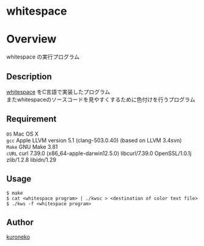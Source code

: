 whitespace
====

# Overview

whitespace の実行プログラム

## Description

[whitespace](http://compsoc.dur.ac.uk/whitespace/) をC言語で実装したプログラム  
またwhitespaceのソースコードを見やすくするために色付けを行うプログラム

## Requirement

`OS` Mac OS X  
`gcc` Apple LLVM version 5.1 (clang-503.0.40) (based on LLVM 3.4svn)  
`Make` GNU Make 3.81  
`cURL` curl 7.39.0 (x86_64-apple-darwin12.5.0) libcurl/7.39.0 OpenSSL/1.0.1j zlib/1.2.8 libidn/1.29

## Usage

	$ make
	$ cat <whitespace program> | ./kwsc > <destination of color text file>
	$ ./kws -f <whitespace program>

## Author

[kuroneko](https://github.com/amu-kuroneko)
